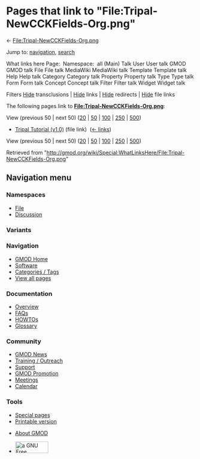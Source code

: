 <div id="mw-page-base" class="noprint">

</div>

<div id="mw-head-base" class="noprint">

</div>

<div id="content" class="mw-body" role="main">

<span id="top"></span>

<div id="mw-js-message" style="display:none;">

</div>



# <span dir="auto">Pages that link to "File:Tripal-NewCCKFields-Org.png"</span>

<div id="bodyContent">

<div id="contentSub">

←
[File:Tripal-NewCCKFields-Org.png](/wiki/File:Tripal-NewCCKFields-Org.png "File:Tripal-NewCCKFields-Org.png")

</div>

<div id="jump-to-nav" class="mw-jump">

Jump to: [navigation](#mw-navigation), [search](#p-search)

</div>

<div id="mw-content-text">

What links here Page:  Namespace:  all (Main) Talk User User talk GMOD
GMOD talk File File talk MediaWiki MediaWiki talk Template Template talk
Help Help talk Category Category talk Property Property talk Type Type
talk Form Form talk Concept Concept talk Filter Filter talk Widget
Widget talk

Filters
[Hide](/mediawiki/index.php?title=Special:WhatLinksHere/File:Tripal-NewCCKFields-Org.png&hidetrans=1 "Special:WhatLinksHere/File:Tripal-NewCCKFields-Org.png")
transclusions \|
[Hide](/mediawiki/index.php?title=Special:WhatLinksHere/File:Tripal-NewCCKFields-Org.png&hidelinks=1 "Special:WhatLinksHere/File:Tripal-NewCCKFields-Org.png")
links \|
[Hide](/mediawiki/index.php?title=Special:WhatLinksHere/File:Tripal-NewCCKFields-Org.png&hideredirs=1 "Special:WhatLinksHere/File:Tripal-NewCCKFields-Org.png")
redirects \|
[Hide](/mediawiki/index.php?title=Special:WhatLinksHere/File:Tripal-NewCCKFields-Org.png&hideimages=1 "Special:WhatLinksHere/File:Tripal-NewCCKFields-Org.png")
file links

The following pages link to
**[File:Tripal-NewCCKFields-Org.png](/wiki/File:Tripal-NewCCKFields-Org.png "File:Tripal-NewCCKFields-Org.png")**:

View (previous 50 \| next 50)
([20](/mediawiki/index.php?title=Special:WhatLinksHere/File:Tripal-NewCCKFields-Org.png&limit=20 "Special:WhatLinksHere/File:Tripal-NewCCKFields-Org.png")
\|
[50](/mediawiki/index.php?title=Special:WhatLinksHere/File:Tripal-NewCCKFields-Org.png&limit=50 "Special:WhatLinksHere/File:Tripal-NewCCKFields-Org.png")
\|
[100](/mediawiki/index.php?title=Special:WhatLinksHere/File:Tripal-NewCCKFields-Org.png&limit=100 "Special:WhatLinksHere/File:Tripal-NewCCKFields-Org.png")
\|
[250](/mediawiki/index.php?title=Special:WhatLinksHere/File:Tripal-NewCCKFields-Org.png&limit=250 "Special:WhatLinksHere/File:Tripal-NewCCKFields-Org.png")
\|
[500](/mediawiki/index.php?title=Special:WhatLinksHere/File:Tripal-NewCCKFields-Org.png&limit=500 "Special:WhatLinksHere/File:Tripal-NewCCKFields-Org.png"))

- [Tripal Tutorial
  (v1.0)](/wiki/Tripal_Tutorial_(v1.0) "Tripal Tutorial (v1.0)") (file
  link) ‎ <span class="mw-whatlinkshere-tools">([←
  links](/mediawiki/index.php?title=Special:WhatLinksHere&target=Tripal+Tutorial+%28v1.0%29 "Special:WhatLinksHere"))</span>

View (previous 50 \| next 50)
([20](/mediawiki/index.php?title=Special:WhatLinksHere/File:Tripal-NewCCKFields-Org.png&limit=20 "Special:WhatLinksHere/File:Tripal-NewCCKFields-Org.png")
\|
[50](/mediawiki/index.php?title=Special:WhatLinksHere/File:Tripal-NewCCKFields-Org.png&limit=50 "Special:WhatLinksHere/File:Tripal-NewCCKFields-Org.png")
\|
[100](/mediawiki/index.php?title=Special:WhatLinksHere/File:Tripal-NewCCKFields-Org.png&limit=100 "Special:WhatLinksHere/File:Tripal-NewCCKFields-Org.png")
\|
[250](/mediawiki/index.php?title=Special:WhatLinksHere/File:Tripal-NewCCKFields-Org.png&limit=250 "Special:WhatLinksHere/File:Tripal-NewCCKFields-Org.png")
\|
[500](/mediawiki/index.php?title=Special:WhatLinksHere/File:Tripal-NewCCKFields-Org.png&limit=500 "Special:WhatLinksHere/File:Tripal-NewCCKFields-Org.png"))

</div>

<div class="printfooter">

Retrieved from
"<http://gmod.org/wiki/Special:WhatLinksHere/File:Tripal-NewCCKFields-Org.png>"

</div>

<div id="catlinks" class="catlinks catlinks-allhidden">

</div>

<div class="visualClear">

</div>

</div>

</div>

<div id="mw-navigation">

## Navigation menu

<div id="mw-head">



<div id="left-navigation">

<div id="p-namespaces" class="vectorTabs" role="navigation"
aria-labelledby="p-namespaces-label">

### Namespaces

- <span id="ca-nstab-image"><a href="/wiki/File:Tripal-NewCCKFields-Org.png" accesskey="c"
  title="View the file page [c]">File</a></span>
- <span id="ca-talk"><a
  href="/mediawiki/index.php?title=File_talk:Tripal-NewCCKFields-Org.png&amp;action=edit&amp;redlink=1"
  accesskey="t"
  title="Discussion about the content page [t]">Discussion</a></span>

</div>

<div id="p-variants" class="vectorMenu emptyPortlet" role="navigation"
aria-labelledby="p-variants-label">

### 

### Variants[](#)

<div class="menu">

</div>

</div>

</div>

<div id="right-navigation">





</div>



</div>

</div>

</div>

<div id="mw-panel">

<div id="p-logo" role="banner">

<a href="/wiki/Main_Page"
style="background-image: url(http://gmod.org/images/GMOD-cogs.png);"
title="Visit the main page"></a>

</div>

<div id="p-Navigation" class="portal" role="navigation"
aria-labelledby="p-Navigation-label">

### Navigation

<div class="body">

- <span id="n-GMOD-Home">[GMOD Home](/wiki/Main_Page)</span>
- <span id="n-Software">[Software](/wiki/GMOD_Components)</span>
- <span id="n-Categories-.2F-Tags">[Categories /
  Tags](/wiki/Categories)</span>
- <span id="n-View-all-pages">[View all
  pages](/wiki/Special:AllPages)</span>

</div>

</div>

<div id="p-Documentation" class="portal" role="navigation"
aria-labelledby="p-Documentation-label">

### Documentation

<div class="body">

- <span id="n-Overview">[Overview](/wiki/Overview)</span>
- <span id="n-FAQs">[FAQs](/wiki/Category:FAQ)</span>
- <span id="n-HOWTOs">[HOWTOs](/wiki/Category:HOWTO)</span>
- <span id="n-Glossary">[Glossary](/wiki/Glossary)</span>

</div>

</div>

<div id="p-Community" class="portal" role="navigation"
aria-labelledby="p-Community-label">

### Community

<div class="body">

- <span id="n-GMOD-News">[GMOD News](/wiki/GMOD_News)</span>
- <span id="n-Training-.2F-Outreach">[Training /
  Outreach](/wiki/Training_and_Outreach)</span>
- <span id="n-Support">[Support](/wiki/Support)</span>
- <span id="n-GMOD-Promotion">[GMOD
  Promotion](/wiki/GMOD_Promotion)</span>
- <span id="n-Meetings">[Meetings](/wiki/Meetings)</span>
- <span id="n-Calendar">[Calendar](/wiki/Calendar)</span>

</div>

</div>

<div id="p-tb" class="portal" role="navigation"
aria-labelledby="p-tb-label">

### Tools

<div class="body">

- <span id="t-specialpages"><a href="/wiki/Special:SpecialPages" accesskey="q"
  title="A list of all special pages [q]">Special pages</a></span>
- <span id="t-print"><a
  href="/mediawiki/index.php?title=Special:WhatLinksHere/File:Tripal-NewCCKFields-Org.png&amp;printable=yes"
  rel="alternate" accesskey="p"
  title="Printable version of this page [p]">Printable version</a></span>

</div>

</div>

</div>

</div>

<div id="footer" role="contentinfo">

- <span id="footer-places-about">[About
  GMOD](/wiki/GMOD:About "GMOD:About")</span>

<!-- -->

- <span id="footer-copyrightico">[<img src="http://www.gnu.org/graphics/gfdl-logo-small.png" width="88"
  height="31" alt="a GNU Free Documentation License" />](http://www.gnu.org/licenses/fdl-1.3.html)</span>


<div style="clear:both">

</div>

</div>
